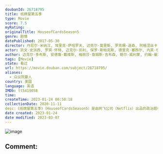 ```yaml
---
doubanId: 26718795
title: 纸牌屋第五季
type: Movie
score: 7.5
myRating: 
originalTitle: HouseofCardsSeason5
genre: 剧情
datePublished: 2017-05-30
director: 丹尼尔·米纳汉, 埃里克·萨哈罗夫, 迈克尔·莫里斯, 罗克珊·道森, 阿格涅丝卡·霍兰, 罗宾·怀特
actor: 凯文·史派西, 罗宾·怀特, 迈克尔·凯利, 保罗·斯帕克斯, 德里克·塞西尔, 内芙·坎贝尔, 乔尔·金纳曼, 菲恩·道格拉斯, 多米妮克·麦克艾丽戈特, 波利斯·麦戈法, 科里·杰克逊, 科鲁姆·费奥瑞, 达米安·杨, 拉里·派恩, 安德鲁·波尔克, 杰妮·阿特金森, 詹姆斯·马丁内斯, 派翠西娅·克拉克森, 坎贝尔·斯科特, 丹尼尔·萨乌利, 杰拉尔德·麦克雷尼, 丹·茨斯基, 苏珊·萨瓦
author: 迈克尔·多布斯, 安德鲁·戴维斯, 梅丽莎·詹姆斯·吉布森, 鲍尔·威利蒙, 约翰·曼凯维奇, FrankPuglieseFrankPugliese, LauraEasonLauraEason
tags: [Movie]
state: 看过
url: https://movie.douban.com/subject/26718795/
aliases:
  - 众议院要人
country: 美国
language: 英语
IMDb: tt5419058
time: 
createTime: 2023-01-24 00:50:18
collectionDate: 2020-11-11
desc:《纸牌屋第五季》（HouseofCardsSeason5）是由网飞公司（Netflix）出品的政治题材电视剧，是美剧《纸牌屋》系列的第五季，由埃里克·萨哈罗夫执导，凯文·史派西、罗宾·怀特、...
date created: 2023-01-24
date modified: 2023-03-07
---
```


![image](p2460500463.jpg)

Comment:
---

